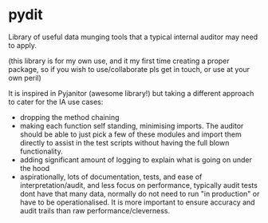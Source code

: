 # pydit
Library of useful data munging tools that a typical internal auditor may need to apply.  

(this library is for my own use, and it my first time creating a proper package, so if you wish to use/collaborate pls get in touch, or use at your own peril)  

It is inspired in Pyjanitor (awesome library!) but taking a different approach to cater for the IA use cases:
- dropping the method chaining
- making each function self standing, minimising imports. The auditor should be able to just pick a few of these modules and import them directly to assist in the test scripts without having the full blown functionality.
- adding significant amount of logging to explain what is going on under the hood
- aspirationally, lots of documentation, tests, and ease of interpretation/audit, and less focus on performance, typically audit tests dont have that many data, normally do not need to run "in production" or have to be operationalised.
It is more important to ensure accuracy and audit trails than raw performance/cleverness.








